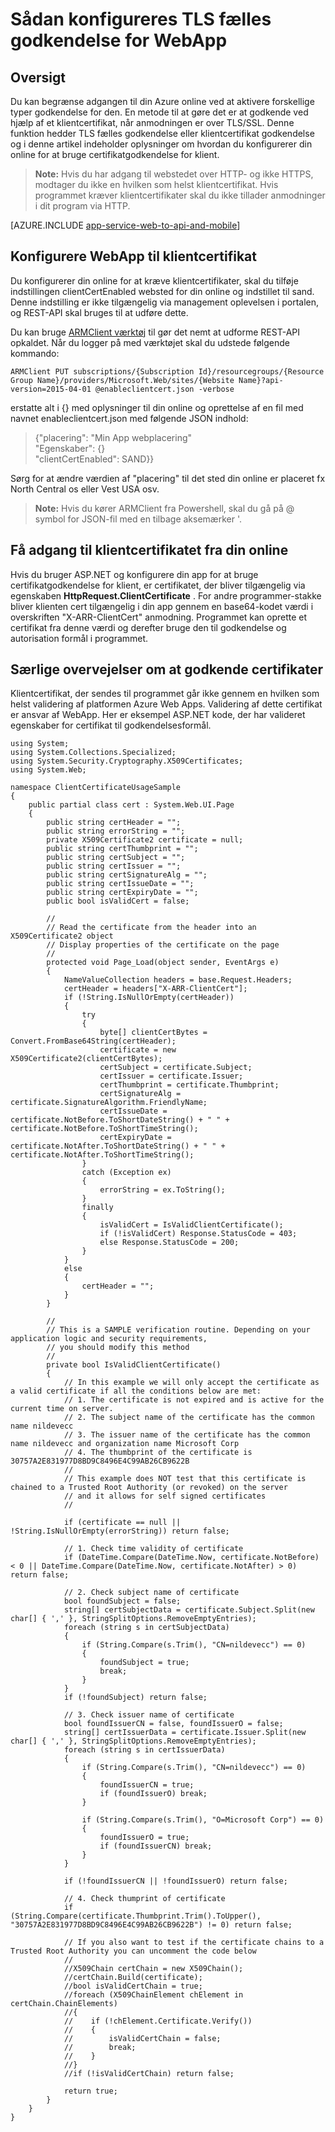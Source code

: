 <properties 
    pageTitle="Sådan konfigureres TLS fælles godkendelse for WebApp" 
    description="Lær, hvordan du konfigurerer din online for at bruge klientcertifikat på TLS." 
    services="app-service" 
    documentationCenter="" 
    authors="naziml" 
    manager="wpickett" 
    editor="jimbe"/>

<tags 
    ms.service="app-service" 
    ms.workload="na" 
    ms.tgt_pltfrm="na" 
    ms.devlang="na" 
    ms.topic="article" 
    ms.date="08/08/2016" 
    ms.author="naziml"/>    

# <a name="how-to-configure-tls-mutual-authentication-for-web-app"></a>Sådan konfigureres TLS fælles godkendelse for WebApp

## <a name="overview"></a>Oversigt ##
Du kan begrænse adgangen til din Azure online ved at aktivere forskellige typer godkendelse for den. En metode til at gøre det er at godkende ved hjælp af et klientcertifikat, når anmodningen er over TLS/SSL. Denne funktion hedder TLS fælles godkendelse eller klientcertifikat godkendelse og i denne artikel indeholder oplysninger om hvordan du konfigurerer din online for at bruge certifikatgodkendelse for klient.

> **Note:** Hvis du har adgang til webstedet over HTTP- og ikke HTTPS, modtager du ikke en hvilken som helst klientcertifikat. Hvis programmet kræver klientcertifikater skal du ikke tillader anmodninger i dit program via HTTP.


[AZURE.INCLUDE [app-service-web-to-api-and-mobile](../../includes/app-service-web-to-api-and-mobile.md)] 

## <a name="configure-web-app-for-client-certificate-authentication"></a>Konfigurere WebApp til klientcertifikat ##
Du konfigurerer din online for at kræve klientcertifikater, skal du tilføje indstillingen clientCertEnabled websted for din online og indstillet til sand. Denne indstilling er ikke tilgængelig via management oplevelsen i portalen, og REST-API skal bruges til at udføre dette.

Du kan bruge [ARMClient værktøj](https://github.com/projectkudu/ARMClient) til gør det nemt at udforme REST-API opkaldet. Når du logger på med værktøjet skal du udstede følgende kommando:

    ARMClient PUT subscriptions/{Subscription Id}/resourcegroups/{Resource Group Name}/providers/Microsoft.Web/sites/{Website Name}?api-version=2015-04-01 @enableclientcert.json -verbose
    
erstatte alt i {} med oplysninger til din online og oprettelse af en fil med navnet enableclientcert.json med følgende JSON indhold:

> {"placering": "Min App webplacering"   
>   "Egenskaber": {}  
>     "clientCertEnabled": SAND}}  

Sørg for at ændre værdien af "placering" til det sted din online er placeret fx North Central os eller Vest USA osv.

> **Note:** Hvis du kører ARMClient fra Powershell, skal du gå på @ symbol for JSON-fil med en tilbage aksemærker '.

## <a name="accessing-the-client-certificate-from-your-web-app"></a>Få adgang til klientcertifikatet fra din online ##
Hvis du bruger ASP.NET og konfigurere din app for at bruge certifikatgodkendelse for klient, er certifikatet, der bliver tilgængelig via egenskaben **HttpRequest.ClientCertificate** . For andre programmer-stakke bliver klienten cert tilgængelig i din app gennem en base64-kodet værdi i overskriften "X-ARR-ClientCert" anmodning. Programmet kan oprette et certifikat fra denne værdi og derefter bruge den til godkendelse og autorisation formål i programmet.

## <a name="special-considerations-for-certificate-validation"></a>Særlige overvejelser om at godkende certifikater ##
Klientcertifikat, der sendes til programmet går ikke gennem en hvilken som helst validering af platformen Azure Web Apps. Validering af dette certifikat er ansvar af WebApp. Her er eksempel ASP.NET kode, der har valideret egenskaber for certifikat til godkendelsesformål.

    using System;
    using System.Collections.Specialized;
    using System.Security.Cryptography.X509Certificates;
    using System.Web;

    namespace ClientCertificateUsageSample
    {
        public partial class cert : System.Web.UI.Page
        {
            public string certHeader = "";
            public string errorString = "";
            private X509Certificate2 certificate = null;
            public string certThumbprint = "";
            public string certSubject = "";
            public string certIssuer = "";
            public string certSignatureAlg = "";
            public string certIssueDate = "";
            public string certExpiryDate = "";
            public bool isValidCert = false;

            //
            // Read the certificate from the header into an X509Certificate2 object
            // Display properties of the certificate on the page
            //
            protected void Page_Load(object sender, EventArgs e)
            {
                NameValueCollection headers = base.Request.Headers;
                certHeader = headers["X-ARR-ClientCert"];
                if (!String.IsNullOrEmpty(certHeader))
                {
                    try
                    {
                        byte[] clientCertBytes = Convert.FromBase64String(certHeader);
                        certificate = new X509Certificate2(clientCertBytes);
                        certSubject = certificate.Subject;
                        certIssuer = certificate.Issuer;
                        certThumbprint = certificate.Thumbprint;
                        certSignatureAlg = certificate.SignatureAlgorithm.FriendlyName;
                        certIssueDate = certificate.NotBefore.ToShortDateString() + " " + certificate.NotBefore.ToShortTimeString();
                        certExpiryDate = certificate.NotAfter.ToShortDateString() + " " + certificate.NotAfter.ToShortTimeString();
                    }
                    catch (Exception ex)
                    {
                        errorString = ex.ToString();
                    }
                    finally 
                    {
                        isValidCert = IsValidClientCertificate();
                        if (!isValidCert) Response.StatusCode = 403;
                        else Response.StatusCode = 200;
                    }
                }
                else
                {
                    certHeader = "";
                }
            }

            //
            // This is a SAMPLE verification routine. Depending on your application logic and security requirements, 
            // you should modify this method
            //
            private bool IsValidClientCertificate()
            {
                // In this example we will only accept the certificate as a valid certificate if all the conditions below are met:
                // 1. The certificate is not expired and is active for the current time on server.
                // 2. The subject name of the certificate has the common name nildevecc
                // 3. The issuer name of the certificate has the common name nildevecc and organization name Microsoft Corp
                // 4. The thumbprint of the certificate is 30757A2E831977D8BD9C8496E4C99AB26CB9622B
                //
                // This example does NOT test that this certificate is chained to a Trusted Root Authority (or revoked) on the server 
                // and it allows for self signed certificates
                //

                if (certificate == null || !String.IsNullOrEmpty(errorString)) return false;
                
                // 1. Check time validity of certificate
                if (DateTime.Compare(DateTime.Now, certificate.NotBefore) < 0 || DateTime.Compare(DateTime.Now, certificate.NotAfter) > 0) return false;
                
                // 2. Check subject name of certificate
                bool foundSubject = false;
                string[] certSubjectData = certificate.Subject.Split(new char[] { ',' }, StringSplitOptions.RemoveEmptyEntries);
                foreach (string s in certSubjectData)
                {
                    if (String.Compare(s.Trim(), "CN=nildevecc") == 0)
                    {
                        foundSubject = true;
                        break;
                    }
                }
                if (!foundSubject) return false;

                // 3. Check issuer name of certificate
                bool foundIssuerCN = false, foundIssuerO = false;
                string[] certIssuerData = certificate.Issuer.Split(new char[] { ',' }, StringSplitOptions.RemoveEmptyEntries);
                foreach (string s in certIssuerData)
                {
                    if (String.Compare(s.Trim(), "CN=nildevecc") == 0)
                    {
                        foundIssuerCN = true;
                        if (foundIssuerO) break;
                    }

                    if (String.Compare(s.Trim(), "O=Microsoft Corp") == 0)
                    {
                        foundIssuerO = true;
                        if (foundIssuerCN) break;
                    }
                }

                if (!foundIssuerCN || !foundIssuerO) return false;

                // 4. Check thumprint of certificate
                if (String.Compare(certificate.Thumbprint.Trim().ToUpper(), "30757A2E831977D8BD9C8496E4C99AB26CB9622B") != 0) return false;

                // If you also want to test if the certificate chains to a Trusted Root Authority you can uncomment the code below
                //
                //X509Chain certChain = new X509Chain();
                //certChain.Build(certificate);
                //bool isValidCertChain = true;
                //foreach (X509ChainElement chElement in certChain.ChainElements)
                //{
                //    if (!chElement.Certificate.Verify())
                //    {
                //        isValidCertChain = false;
                //        break;
                //    }
                //}
                //if (!isValidCertChain) return false;

                return true;
            }
        }
    }
